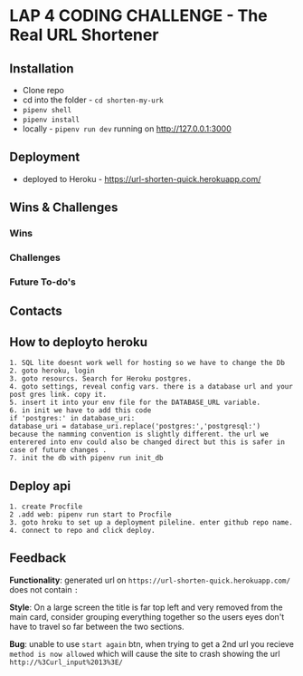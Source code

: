 # LAP 4 CODING CHALLENGE - The Real URL Shortener

## Installation
* Clone repo
* cd into the folder - `cd shorten-my-urk`
* `pipenv shell`
* `pipenv install`
* locally - `pipenv run dev` running on http://127.0.0.1:3000

## Deployment
*  deployed to Heroku - https://url-shorten-quick.herokuapp.com/

## Wins & Challenges

### Wins


### Challenges


### Future To-do's

## Contacts



## How to deployto heroku
    1. SQL lite doesnt work well for hosting so we have to change the Db
    2. goto heroku, login
    3. goto resourcs. Search for Heroku postgres.
    4. goto settings, reveal config vars. there is a database url and your post gres link. copy it.
    5. insert it into your env file for the DATABASE_URL variable.
    6. in init we have to add this code
    if 'postgres:' in database_uri:
    database_uri = database_uri.replace('postgres:','postgresql:')
    because the namming convention is slightly different. the url we enterered into env could also be changed direct but this is safer in case of future changes .
    7. init the db with pipenv run init_db

## Deploy api
    1. create Procfile
    2 .add web: pipenv run start to Procfile
    3. goto hroku to set up a deployment pileline. enter github repo name.
    4. connect to repo and click deploy.


## Feedback
**Functionality**: generated url on `https://url-shorten-quick.herokuapp.com/` does not contain `:`

**Style**: On a large screen the title is far top left and very removed from the main card, consider grouping everything together so the users eyes don't have to travel so far between the two sections.

**Bug**: unable to use `start again` btn, when trying to get a 2nd url you recieve `method is now allowed` which will cause the site to crash showing the url `http://%3Curl_input%2013%3E/`
